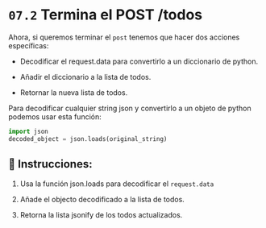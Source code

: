 # `07.2` Termina el POST /todos

Ahora, si queremos terminar el `post` tenemos que hacer dos acciones específicas:

+ Decodificar el request.data para convertirlo a un diccionario de python.

+ Añadir el diccionario a la lista de todos.

+ Retornar la nueva lista de todos.

Para decodificar cualquier string json y convertirlo a un objeto de python podemos usar esta función:

```python
import json
decoded_object = json.loads(original_string)
```

## 📝 Instrucciones:

1. Usa la función json.loads para decodificar el `request.data`

2. Añade el objecto decodificado a la lista de todos.

3. Retorna la lista jsonify de los todos actualizados.
